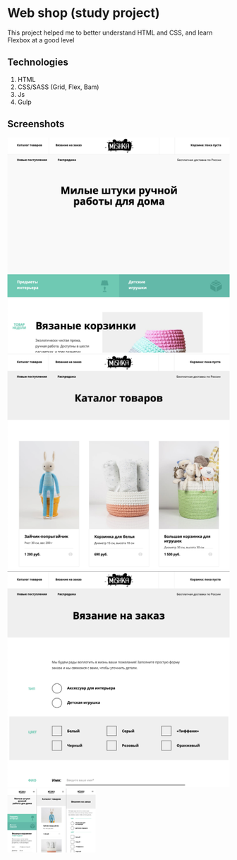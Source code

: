 # Web shop (study project)

This project helped me to better understand HTML and CSS, and learn Flexbox at a good level

## Technologies

1. HTML
2. CSS/SASS (Grid, Flex, Bam)
3. Js
4. Gulp

## Screenshots

  <img src="./screen/1.png" width="600" alt="screenshoot">
  <img src="./screen/2.png" width="600" alt="screenshoot">
  <img src="./screen/3.png" width="600" alt="screenshoot">
  <img src="./screen/4.png" width="200" alt="screenshoot">
